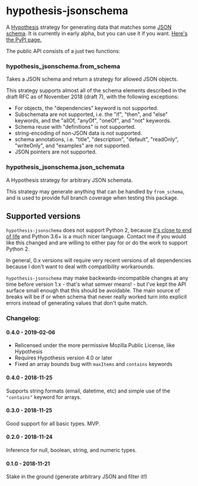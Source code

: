# hypothesis-jsonschema

A [Hypothesis](https://hypothesis.readthedocs.io) strategy for generating data
that matches some [JSON schema](https://json-schema.org/).
It is currently in early alpha, but you can use it if you want.
[Here's the PyPI page.](https://pypi.org/project/hypothesis-jsonschema/)

The public API consists of a just two functions:


### hypothesis_jsonschema.from_schema
Takes a JSON schema and return a strategy for allowed JSON objects.

This strategy supports almost all of the schema elements described in the
draft RFC as of November 2018 (draft 7), with the following exceptions:

- For objects, the "dependencies" keyword is not supported.
- Subschemata are not supported, i.e. the "if", "then", and "else" keywords,
  and the "allOf, "anyOf", "oneOf", and "not" keywords.
- Schema reuse with "definitions" is not supported.
- string-encoding of non-JSON data is not supported.
- schema annotations, i.e. "title", "description", "default",
  "readOnly", "writeOnly", and "examples" are not supported.
- JSON pointers are not supported.


### hypothesis_jsonschema.json_schemata
A Hypothesis strategy for arbitrary JSON schemata.

This strategy may generate anything that can be handled by `from_schema`,
and is used to provide full branch coverage when testing this package.


## Supported versions

`hypothesis-jsonschema` does not support Python 2, because
[it's close to end of life](https://pythonclock.org/) and Python 3.6+ is a
much nicer language.  Contact me if you would like this changed and are
willing to either pay for or do the work to support Python 2.

In general, 0.x versions will require very recent versions of all dependencies
because I don't want to deal with compatibility workarounds.

`hypothesis-jsonschema` may make backwards-incompatible changes at any time
before version 1.x - that's what semver means! - but I've kept the API surface
small enough that this should be avoidable.  The main source of breaks will be
if or when schema that never really worked turn into explicit errors instead
of generating values that don't quite match.


### Changelog:

#### 0.4.0 - 2019-02-06
- Relicensed under the more permissive Mozilla Public License, like Hypothesis
- Requires Hypothesis version 4.0 or later
- Fixed an array bounds bug with `maxItems` and `contains` keywords

#### 0.4.0 - 2018-11-25
Supports string formats (email, datetime, etc) and simple use of the
`"contains"` keyword for arrays.

#### 0.3.0 - 2018-11-25
Good support for all basic types.  MVP.

#### 0.2.0 - 2018-11-24
Inference for null, boolean, string, and numeric types.

#### 0.1.0 - 2018-11-21
Stake in the ground (generate arbitrary JSON and filter it!)
